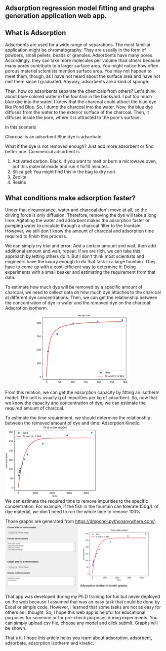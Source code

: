 ## Adsorption regression model fitting and graphs generation application web app.

## What is Adsorption
Adsorbents are used for a wide range of separations. The most familiar application might be chromatography. They are usually in the form of powders, small pellets, beads or granules. Adsorbents have many pores. Accordingly, they can take more molecules per volume than others because many pores contribute to a larger surface area. You might notice how often porous material scientists mention surface area. You may not happen to meet them, though, as I have not heard about the surface area and have not met them since I graduated. Anyway, adsorbents are a kind of sponge. 

 Then, how do adsorbents separate the chemicals from others? Let's think about blue-colored water in the fountain in the backyard. I put too much blue dye into the water. I knew that the charcoal could attract the blue dye like Pond Blue. So, I dump the charcoal into the water. Now, the blue dye diffuses from the water to the exterior surface of the charcoal. Then, it diffuses inside the pore, where it is attracted to the pore's surface. 

In this scenario

Charcoal is an adsorbent
Blue dye is adsorbate

What if the dye is not removed enough? Just add more adsorbent or find better one. Commercial adsorbent is <br>

1. Activated carbon: Black. If you want to melt or burn a microwave oven, put this material inside and run it for10 minutes. 
2. Silica gel: You might find this in the bag to dry nori.
3. Zeolite:
4. Resins 

## What conditions make adsorption faster?
Under that circumstance, water and charcoal don't move at all, so the driving force is only diffusion. Therefore, removing the dye will take a long time. Agitating the water and adsorbent makes the adsorption faster or pumping water to circulate through a charcoal filter to the fountain. However, we still don't know the amount of charcoal and adsorption time required to finish this process. 

We can simply try trial and error: Add a certain amount and wait, then add additional amount and wait, repeat. If we are rich, we can take this approach by letting others do it. But I don't think most scientists and engineers have the luxury enough to do that task in a large fountain. They have to come up with a cost-efficient way to determine it: Doing experiments with a small beaker and estimating the requirement from that data. 

To estimate how much dye will be removed by a specific amount of charcoal, we need to collect data on how much dye attaches to the charcoal at different dye concentrations. Then, we can get the relationship between the concentration of dye in water and the removed dye on the charcoal: Adsorption isotherm. <br>
<div style="text-align: center;">
<img src="../images/Isotherm.png?raw=true"/>
</div>
<br>
From this relation, we can get the adsorption capacity by fitting an isotherm model. The unit is usually g of impurities per kg of adsorbent. So, now that we know the capacity and concentration of dye, we can estimate the required amount of charcoal. 

To estimate the time requirement, we should determine the relationship between the removed amount of dye and time: Adsorption Kinetic. 
<br>
<img src="../images/Kinetic.png?raw=true"/>
<br>
We can estimate the required time to remove impurities to the specific concentration. For example, if the fish in the fountain can tolerate 150g/L of dye material, we don't need to run the whole time to remove 100%. 

Those graphs are generated from https://drspchoi.pythonanywhere.com/. 
<img src="../images/Adsorption.png?raw=true"/>
That app was developed during my Ph.D training for fun but never deployed on the web because I assumed that was an easy task that could be done by Excel or simple code. However, I learned that some tasks are not as easy for others as I thought. So, I hope this web app is helpful for educational purposes for someone or for pre-check purposes during experiments. You can simply upload csv file, choose any model and click submit. Graphs will be shown. 

That's it. I hope this article helps you learn about adsorption, adsorbent, adsorbate, adsorption isotherm and kinetic. 
